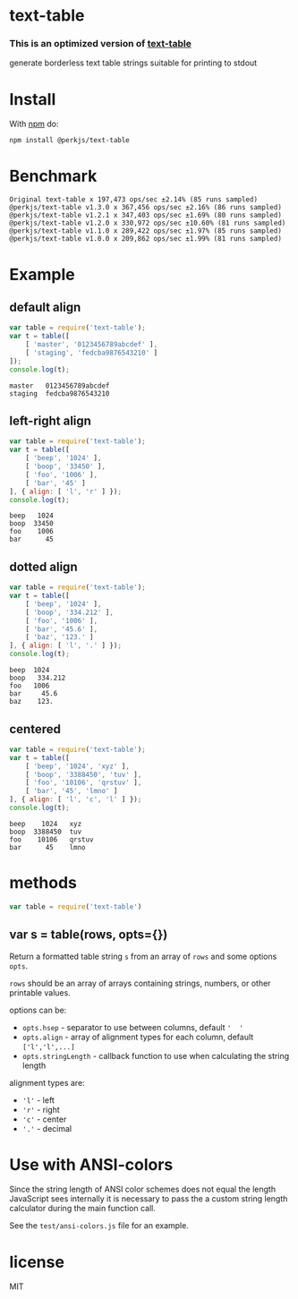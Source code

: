 # text-table

### This is an optimized version of [text-table](https://www.npmjs.com/package/text-table)

generate borderless text table strings suitable for printing to stdout

# Install

With [npm](https://npmjs.org) do:

```
npm install @perkjs/text-table
```

# Benchmark

```
Original text-table x 197,473 ops/sec ±2.14% (85 runs sampled)
@perkjs/text-table v1.3.0 x 367,456 ops/sec ±2.16% (86 runs sampled)
@perkjs/text-table v1.2.1 x 347,403 ops/sec ±1.69% (80 runs sampled)
@perkjs/text-table v1.2.0 x 330,972 ops/sec ±10.60% (81 runs sampled)
@perkjs/text-table v1.1.0 x 289,422 ops/sec ±1.97% (85 runs sampled)
@perkjs/text-table v1.0.0 x 209,862 ops/sec ±1.99% (81 runs sampled)
```

# Example

## default align

``` js
var table = require('text-table');
var t = table([
    [ 'master', '0123456789abcdef' ],
    [ 'staging', 'fedcba9876543210' ]
]);
console.log(t);
```

```
master   0123456789abcdef
staging  fedcba9876543210
```

## left-right align

``` js
var table = require('text-table');
var t = table([
    [ 'beep', '1024' ],
    [ 'boop', '33450' ],
    [ 'foo', '1006' ],
    [ 'bar', '45' ]
], { align: [ 'l', 'r' ] });
console.log(t);
```

```
beep   1024
boop  33450
foo    1006
bar      45
```

## dotted align

``` js
var table = require('text-table');
var t = table([
    [ 'beep', '1024' ],
    [ 'boop', '334.212' ],
    [ 'foo', '1006' ],
    [ 'bar', '45.6' ],
    [ 'baz', '123.' ]
], { align: [ 'l', '.' ] });
console.log(t);
```

```
beep  1024
boop   334.212
foo   1006
bar     45.6
baz    123.
```

## centered

``` js
var table = require('text-table');
var t = table([
    [ 'beep', '1024', 'xyz' ],
    [ 'boop', '3388450', 'tuv' ],
    [ 'foo', '10106', 'qrstuv' ],
    [ 'bar', '45', 'lmno' ]
], { align: [ 'l', 'c', 'l' ] });
console.log(t);
```

```
beep    1024   xyz
boop  3388450  tuv
foo    10106   qrstuv
bar      45    lmno
```

# methods

``` js
var table = require('text-table')
```

## var s = table(rows, opts={})

Return a formatted table string `s` from an array of `rows` and some options
`opts`.

`rows` should be an array of arrays containing strings, numbers, or other
printable values.

options can be:

* `opts.hsep` - separator to use between columns, default `'  '`
* `opts.align` - array of alignment types for each column, default `['l','l',...]`
* `opts.stringLength` - callback function to use when calculating the string length

alignment types are:

* `'l'` - left
* `'r'` - right
* `'c'` - center
* `'.'` - decimal

# Use with ANSI-colors

Since the string length of ANSI color schemes does not equal the length
JavaScript sees internally it is necessary to pass the a custom string length
calculator during the main function call.

See the `test/ansi-colors.js` file for an example.

# license

MIT